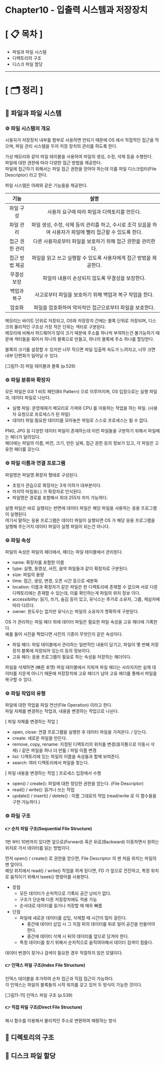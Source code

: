# **Chapter10 - 입출력 시스템과 저장장치**

# **[ 📋 목차 ]**
- 파일과 파일 시스템
- 디렉토리의 구조
- 디스크 파일 할당

****

# **[ 🗂️ 정리 ]**
## 📌 <b>파일과 파일 시스템</b>

### ⚙ <b>파일 시스템의 개요</b>
시용자가 저장장치 내부를 함부로 사용하면 안되기 때문에 OS 에서 직접적인 접근을 막으며, 파일 관리 시스템을 두어 저장 장치의 관리를 하도록 한다.

가상 메모리와 같이 파일 테이블을 사용하여 파일의 생성, 수정, 삭제 등을 수행한다.  
파일에 대한 권한에 따라 다양한 접근 방법을 제공한다.  
파일에 접근하기 위해서는 파일 접근 권한을 얻어야 하는데 이를 파일 디스크립터(File Descriptor) 라고 한다.
  
파일 시스템은 아래와 같은 기능들을 제공한다.

|기능|설명|
|:---:|:--------:|
|파일 구성|사용자 요구에 따라 파일과 디렉토리를 만든다.|
|파일 관리|파일 생성, 수정, 삭제 등의 관리를 하고, 수시로 조각 모음을 하여 사용자가 파일에 빨리 접근할 수 있도록 한다.|
|접근 권한 관리|다른 사용자로부터 파일을 보호하기 위해 접근 권한을 관리한다.|
|접근 방법 제공|파일을 읽고 쓰고 실행할 수 있도록 사용자에게 접근 방법을 제공한다.|
|무결성 보장|파일의 내용이 손상되지 않도록 무결성을 보장한다.|
|백업과 복구|사고로부터 파일을 보호하기 위해 백업과 복구 작업을 한다.|
|암호화|파일을 암호화하여 악의적인 접근으로부터 파일을 보호한다.|

메모리는 바이트 단위로 저장되고, OS와 저장장치 간에는 블록 단위로 저장되며, 디스크의 물리적인 구조상 가장 작은 단위는 섹터로 구분된다.  
메모리에 비해서 하드웨어가 많이 크기 때문에 주소를 하나씩 부여하는건 불가능하기 때문에 섹터들을 묶어서 하나의 블록으로 만들고, 하나의 블록에 주소 하나를 할당한다.
  
블록의 크기를 설정할 수 있지만 너무 작으면 파일 입출력 속도가 느려지고, 너무 크면 내부 단편화가 일어날 수 있다.

[그림11-3] 파일 테이블과 블록 (p.529)

### ⚙ <b>파일 분류와 확장자</b>
모든 파일은 0과 1 비트 패턴(Bit Pattern) 으로 이루어지며, OS 입장으로는 실행 파일과, 데이터 파일로 나뉜다.

- 실행 파일: 운영채재거 메모리로 가져와 CPU 를 이용하는 작업을 하는 파일. (사용자 요청으로 프로세스가 된 파일)
- 데이터 파일:필요한 데이터를 모아놓은 파일로 스스로 프로세스는 될 수 없다.

PNG, JPG 등 다양한 데이터 파일이 존재하는데 이런 파일들을 구분하기 위해서 파일에는 헤더가 달려있다.  
헤더에는 파일의 이름, 버전, 크기, 만든 날짜, 접근 권한 등의 정보가 있고, 각 파일은 고유한 헤더를 갖는다.

### ⚙ <b>파일 이름과 연결 프로그램</b>
파일명은 파일명.확장자 형태로 구성된다.

- 초칭가 관습으로 확장자는 3개 이하가 대부분이다.
- 마지막 마침표(.) 가 확장자로 인식된다.
- 파일명은 경로를 포함해서 최대 255자 까지 가능하다.

실행 파일은 바로 실행되는 반면에 데이터 파일은 해당 파일을 사용하는 응용 프로그램이 실행된다.  
여기서 말하는 응용 프로그램은 데이터 파일이 실행되면 OS 가 해당 응용 프로그램을 실행해 주는거지 데이터 파일이 실행 파일이 되는건 아니다.

### ⚙ <b>파일 속성</b>
파일의 속성은 파일의 헤더에서, 헤더는 파일 테이블에서 관리된다.

- name: 확장자를 포함한 이름
- type: 실행, 동영상, 사진, 음악 파일들과 같이 확장자로 구분된다.
- size: 파일의 용량
- time: 접근, 생성, 변경, 오픈 시간 등으로 세분화
- location: 이름과 확장자가 같은 파일은 한 디렉토리에 존재할 수 없으며 서로 다른 디렉토리에는 존재할 수 있는데, 이를 확인하는게 파일의 위치 정보 이다.
- accessibility: 읽기, 쓰기, 숨김 등이 있고, 유닉스는 추가로 소유자, 그룹, 제삼자에 따라 다르다.
- owner: 윈도우는 없지만 유닉스는 파일의 소유자가 명확하게 구분된다.

OS 가 관리하는 파일 헤더 외에 데이터 파일은 필요한 파일 속성을 고유 헤더에 기록한다.   
예를 들어 사진을 찍었다면 사진의 기종이 무엇인지 같은 속성이다.

- 파일 헤더: 파일 테이블에서 관리하는 일반적인 내용이 담기고, 파일이 몇 번째 저장장치 블록에 저장되어 있는지 등의 정보이다.
- 고유 헤더: 응용 프로그램이 필요로 하는 속성을 저장하는 헤더이다.

파일을 삭제하면 (빠른 포맷) 파일 테이블에서 지워져 파일 헤더는 사라지지만 실제 데이터를 지운게 아니기 때문에 저장장치에 고유 헤더가 남아 
고유 헤더를 통해서 파일을 복구할 수 있다.

### ⚙ <b>파일 작업의 유형</b>
파일에 대한 작업을 파일 연산(File Operation) 이라고 한다.   
파일 자체를 변경하는 작업과, 내용을 변경하는 작업으로 나뉜다.
  
[ 파일 자체를 변경하는 작업 ]

- open, close: 연결 프로그램을 실행한 후 데이터 파일을 가져온다. / 닫는다.
- create: 새로운 파일을 만든다.
- remove, copy, rename: 지정된 디렉토리의 위치를 변경(휴지통으로 이동시 삭제) / 같은 파일을 하나 더 만듦 / 파일 이름 변경
- list: 디렉토리에 있는 파일의 이름을 속성들과 함께 보여준다.
- search: 여러 디렉토리에서 파일을 찾는다.

[ 파일 내용을 변경하는 작업 ]
프로세스 입장에서 수행

- open() / create(): 파일에 대한 정당한 권한을 얻는다. (File Descriptor)
- read() / write(): 읽거나 쓰는 작업
- update() / insert() / delete() : 이름 그대로의 작업 (read/write 로 이 함수들을 구현 가능하다.)

### ⚙ <b>파일 구조</b>

#### 👉 순차 파일 구조(Sequential File Structure)
1번 부터 10번까지 있다면 앞으로(Forward) 혹은 뒤로(Backward) 이동하면서 원하는 위치로 가서 데이터를 읽는 방법이다.  

먼저 open() / create() 로 권한을 얻으면, File Descriptor 의 맨 처음 위치는 파일의 맨 앞이다.  
해당 위치에서 read() / write() 작업을 하게 된다면, FD 가 앞으로 전진하고, 특정 위치로 움직이기 위해서 lseek() 명령어를 사용한다.

- 장점
    - 모든 데이터가 순차적으로 기록되 공간 낭비가 없다.
    - 구조가 단순해 다른 저장장치에도 적용 가능
    - 순서대로 데이터를 읽거나 저장할 때 매우 빠름
- 단점
    - 파일에 새로운 데이터를 삽입, 삭제할 때 시간이 많이 걸린다.
        - 중간에 데이터 삽입 시 그 지점 뒤의 데이터를 뒤로 밀어 공간을 만들어야 한다.
        - 중간에 데이터 삭제 시 뒤의 데이터를 앞으로 당겨야 한다.
    - 특정 데이터를 찾기 위해서 순차적으로 움직여야해서 데이터 검색이 힘들다.
    
데이터 변경이 잦거나 검색이 필요한 경우 적절하지 않은 모델이다.

#### 👉 인덱스 파일 구조(Index File Structure)
인덱스 테이블을 추가하여 순차 접근과 직접 접근이 가능하다.  
각 인덱스는 파일의 블록들의 시작 위치를 갖고 있어 두 방식이 가능한 것이다.

[그림11-11] 인덱스 파일 구조 (p.539)

#### 👉 직접 파일 구조(Direct File Structure)
해시 함수를 이용해서 물리적인 주소로 변환하여 매핑하는 방식

## 📌 <b>디렉토리의 구조</b>

## 📌 <b>디스크 파일 할당</b>